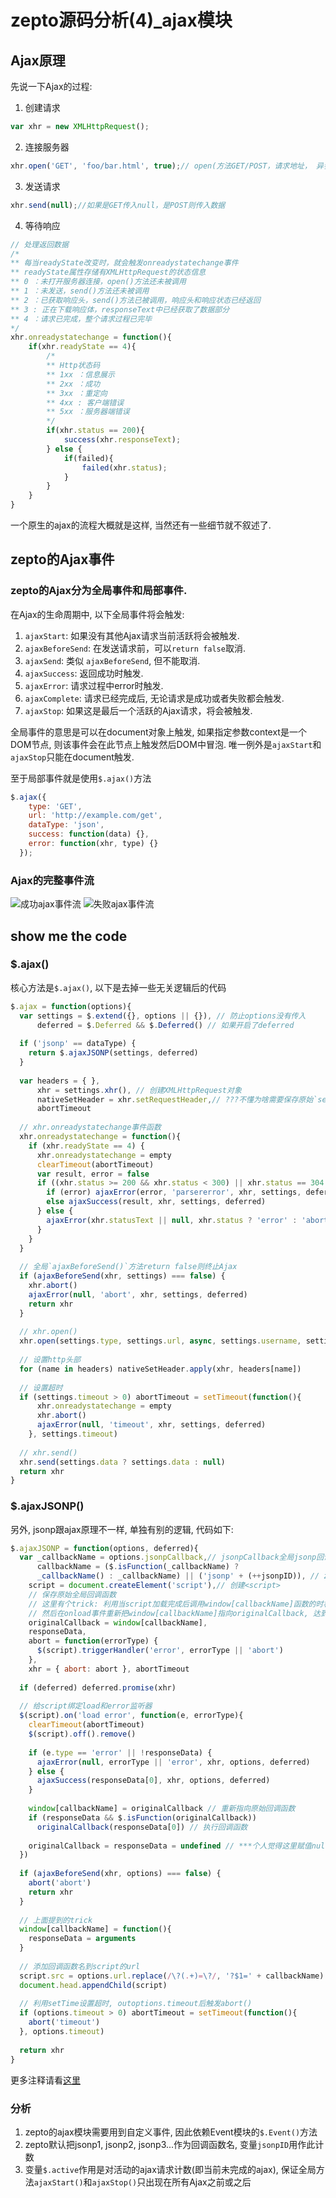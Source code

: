 # zepto源码分析(4)_ajax模块
## Ajax原理
先说一下Ajax的过程:
1) 创建请求
```js
var xhr = new XMLHttpRequest();
```
2) 连接服务器
```js
xhr.open('GET', 'foo/bar.html', true);// open(方法GET/POST，请求地址， 异步传输)
```
3) 发送请求
```js
xhr.send(null);//如果是GET传入null，是POST则传入数据
```
4) 等待响应
```js
// 处理返回数据
/*
** 每当readyState改变时，就会触发onreadystatechange事件
** readyState属性存储有XMLHttpRequest的状态信息
** 0 ：未打开服务器连接，open()方法还未被调用
** 1 ：未发送，send()方法还未被调用
** 2 ：已获取响应头，send()方法已被调用，响应头和响应状态已经返回
** 3 : 正在下载响应体，responseText中已经获取了数据部分
** 4 ：请求已完成，整个请求过程已完毕
*/
xhr.onreadystatechange = function(){
    if(xhr.readyState == 4){
        /*
        ** Http状态码
        ** 1xx ：信息展示
        ** 2xx ：成功
        ** 3xx ：重定向
        ** 4xx : 客户端错误
        ** 5xx ：服务器端错误
        */
        if(xhr.status == 200){
            success(xhr.responseText);
        } else {
            if(failed){
                failed(xhr.status);
            }
        }
    }
}
```
一个原生的ajax的流程大概就是这样, 当然还有一些细节就不叙述了.

## zepto的Ajax事件
### zepto的Ajax分为全局事件和局部事件.
在Ajax的生命周期中, 以下全局事件将会触发:
1. `ajaxStart`: 如果没有其他Ajax请求当前活跃将会被触发.
2. `ajaxBeforeSend`: 在发送请求前，可以`return false`取消.
3. `ajaxSend`: 类似 `ajaxBeforeSend`, 但不能取消.
4. `ajaxSuccess`: 返回成功时触发.
5. `ajaxError`: 请求过程中error时触发.
6. `ajaxComplete`: 请求已经完成后, 无论请求是成功或者失败都会触发.
7. `ajaxStop`: 如果这是最后一个活跃的Ajax请求，将会被触发.

全局事件的意思是可以在document对象上触发, 如果指定参数context是一个DOM节点, 则该事件会在此节点上触发然后DOM中冒泡. 唯一例外是`ajaxStart`和`ajaxStop`只能在document触发.

至于局部事件就是使用`$.ajax()`方法
```js
$.ajax({
    type: 'GET',
    url: 'http://example.com/get',
    dataType: 'json',
    success: function(data) {},
    error: function(xhr, type) {}
  });
```
### Ajax的完整事件流
![成功ajax事件流](http://i1.tietuku.com/822181847bb8ad04.png)
![失败ajax事件流](http://i1.tietuku.com/56ff5fdfb92fc94e.png)

## show me the code
### $.ajax()
核心方法是`$.ajax()`, 以下是去掉一些无关逻辑后的代码
```js
$.ajax = function(options){
  var settings = $.extend({}, options || {}), // 防止options没有传入
      deferred = $.Deferred && $.Deferred() // 如果开启了deferred
 
  if ('jsonp' == dataType) {
    return $.ajaxJSONP(settings, deferred)
  }
 
  var headers = { },
      xhr = settings.xhr(), // 创建XMLHttpRequest对象
      nativeSetHeader = xhr.setRequestHeader,// ???不懂为啥需要保存原始`setRequestHeader`方法???
      abortTimeout
 
  // xhr.onreadystatechange事件函数
  xhr.onreadystatechange = function(){
    if (xhr.readyState == 4) {
      xhr.onreadystatechange = empty
      clearTimeout(abortTimeout)
      var result, error = false
      if ((xhr.status >= 200 && xhr.status < 300) || xhr.status == 304 || (xhr.status == 0 && protocol == 'file:')) {
        if (error) ajaxError(error, 'parsererror', xhr, settings, deferred)
        else ajaxSuccess(result, xhr, settings, deferred)
      } else {
        ajaxError(xhr.statusText || null, xhr.status ? 'error' : 'abort', xhr, settings, deferred)
      }
    }
  }
 
  // 全局`ajaxBeforeSend()`方法return false则终止Ajax
  if (ajaxBeforeSend(xhr, settings) === false) {
    xhr.abort()
    ajaxError(null, 'abort', xhr, settings, deferred)
    return xhr
  }
 
  // xhr.open()
  xhr.open(settings.type, settings.url, async, settings.username, settings.password)
 
  // 设置http头部
  for (name in headers) nativeSetHeader.apply(xhr, headers[name])
 
  // 设置超时
  if (settings.timeout > 0) abortTimeout = setTimeout(function(){
      xhr.onreadystatechange = empty
      xhr.abort()
      ajaxError(null, 'timeout', xhr, settings, deferred)
    }, settings.timeout)
 
  // xhr.send()
  xhr.send(settings.data ? settings.data : null)
  return xhr
}
```
### $.ajaxJSONP()
另外, jsonp跟ajax原理不一样, 单独有别的逻辑, 代码如下:
```js
$.ajaxJSONP = function(options, deferred){
  var _callbackName = options.jsonpCallback,// jsonpCallback全局jsonp回调函数名, 设置后会有缓存
      callbackName = ($.isFunction(_callbackName) ?
      _callbackName() : _callbackName) || ('jsonp' + (++jsonpID)), // zepto默认把jsonp1, jsonp2, jsonp3...作为回调函数名
    script = document.createElement('script'),// 创建<script>
    // 保存原始全局回调函数
    // 这里有个trick: 利用当script加载完成后调用window[callbackName]函数的时机, 把responseData赋值为传入的参数arguments
    // 然后在onload事件重新把window[callbackName]指向originalCallback, 达到获取responseData的目的
    originalCallback = window[callbackName],
    responseData,
    abort = function(errorType) {
      $(script).triggerHandler('error', errorType || 'abort')
    },
    xhr = { abort: abort }, abortTimeout
 
  if (deferred) deferred.promise(xhr)
 
  // 给script绑定load和error监听器
  $(script).on('load error', function(e, errorType){
    clearTimeout(abortTimeout)
    $(script).off().remove()
 
    if (e.type == 'error' || !responseData) {
      ajaxError(null, errorType || 'error', xhr, options, deferred)
    } else {
      ajaxSuccess(responseData[0], xhr, options, deferred)
    }
 
    window[callbackName] = originalCallback // 重新指向原始回调函数
    if (responseData && $.isFunction(originalCallback))
      originalCallback(responseData[0]) // 执行回调函数
 
    originalCallback = responseData = undefined // ***个人觉得这里赋值null更好, 去掉引用***
  })
 
  if (ajaxBeforeSend(xhr, options) === false) {
    abort('abort')
    return xhr
  }
 
  // 上面提到的trick
  window[callbackName] = function(){
    responseData = arguments
  }
 
  // 添加回调函数名到script的url
  script.src = options.url.replace(/\?(.+)=\?/, '?$1=' + callbackName)
  document.head.appendChild(script)
 
  // 利用setTime设置超时, outoptions.timeout后触发abort()
  if (options.timeout > 0) abortTimeout = setTimeout(function(){
    abort('timeout')
  }, options.timeout)
 
  return xhr
}
```
更多注释请看[这里](https://github.com/leolin1229/zepto/blob/master/src/note_ajax.js)

### 分析
1. zepto的ajax模块需要用到自定义事件, 因此依赖Event模块的`$.Event()`方法
2. zepto默认把jsonp1, jsonp2, jsonp3...作为回调函数名, 变量`jsonpID`用作此计数
3. 变量`$.active`作用是对活动的ajax请求计数(即当前未完成的ajax), 保证全局方法`ajaxStart()`和`ajaxStop()`只出现在所有Ajax之前或之后